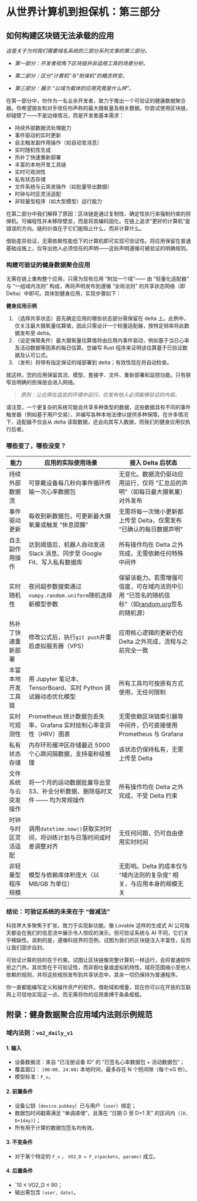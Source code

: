 # 从世界计算机到担保机：第三部分

## 如何构建区块链无法承载的应用

*这是关于为何我们需要域名系统的三部分系列文章的第三部分。*

- *第一部分：开发者视角下区块链并非适用工具的场景分析。*

- *第二部分：区分“计算机”与“担保机”的概念转变。*

- *第三部分：展示 “以域为载体的应用究竟是什么样”。*

在第一部分中，你作为一名业余开发者，致力于推出一个可验证的健康数据聚合器。你希望朋友和对手信任你声称的最大摄氧量及相关数据。你尝试使用区块链，却碰壁了——不是边缘情况，而是开发者基本需求：

- 持续外部数据流处理能力
- 事件驱动的实时更新
- 自主触发副作用操作（如自动发消息）
- 实时随机性生成
- 热补丁快速重新部署
- 丰富的本地开发工具链
- 实时可观测性
- 私有状态存储
- 文件系统与云突发操作（如批量导出数据）
- 时钟与时区灵活适配
- 非轻量型程序（如大型模型）运行能力

在第二部分中我们解释了原因：区块链是通过复制性、确定性执行来强制约束的担保机。可编程性并未移除壁垒，而是将其编码固化。在链上追求“更好的计算机”是错误的方向。链的价值在于它们能阻止什么，而非计算什么。

借助差异验证，无需依赖性能低下的计算机即可实现可验证性。将应用保留在普通基础设施上，仅导出他人必须信任的声明——这些声明遵循可被验证的明确规则。

### 构建可验证的健身数据聚合应用

无需在链上重构整个应用，只需为现有应用 “附加一个域”—— 由 “轻量化适配器” 与 “一组域内法则” 构成，再将声明发布到遵循 “全局法则” 的共享状态网络（即 Delta）中即可。具体到健身应用，实现步骤如下：

**健身应用示例**

1. （选择共享状态）首先确定应用的哪些状态部分需保留在 delta 上。此例中，仅关注最大摄氧量估算值，因此只需设计一个轻量适配器，按特定频率将此数据发布至 delta。
2. （设定保障条件）最大摄氧量估算值将由应用内事件驱动，例如基于当日心率及活动数据等因素的每日估算。您编写 Rust 程序来证明该估算基于已验证数据及认可公式。
3. （发布）将带有指定保证的域部署到 delta；有效性现在将自动检查。

就这样。您的应用保留其流、模型、套接字、文件、重新部署和监控功能。只有狭窄且明确的担保层会进入网络。

> *原则：让应用在适宜的环境中运行。仅发布他人必须能够验证的内容。*

请注意，一个更复杂的系统可能会共享多种类型的数据，这些数据具有不同的事件触发器（例如基于用户交易），并编写各种本地法律以提供多种保障。在许多情况下，适配器不仅会从 delta 读取数据，还会向其写入数据，而我们的健身应用仅执行后者。

### 哪些变了，哪些没变？

| 能力                 | 应用的实际使用场景                                           | 接入 Delta 后状态                                            |
| -------------------- | ------------------------------------------------------------ | ------------------------------------------------------------ |
| 持续外部数据流       | 可穿戴设备每几秒向事件循环传输一次心率数据包                 | 无变化。数据流仍驱动应用运行，仅将 “汇总后的声明”（如每日最大摄氧量）对外发布 |
| 事件驱动更新         | 每收到新数据包，可更新最大摄氧量或触发 “休息提醒”            | 无需将每一次微小更新都上传至 Delta，仅需发布 “已确认的每日数据声明” |
| 自主副作用操作       | 达到阈值后，机器人自动发送 Slack 消息、同步至 Google Fit、写入私有数据库 | 所有操作均在 Delta 之外完成，无需依赖任何特殊中间件          |
| 实时随机性           | 夜间超参数搜索通过`numpy.random.uniform`随机选择新模型参数   | 保留该能力。若需增强可信度，可在域内法则中引用 “已签名的随机信标”（如[random.org](https://random.org/)签名的随机源） |
| 热补丁快速重新部署   | 修改公式后，执行`git push`并重启虚拟服务器（VPS）            | 应用核心逻辑的更新仍在 Delta 之外完成，流程与之前完全一致    |
| 丰富本地开发工具链   | 用 Jupyter 笔记本、TensorBoard、实时 Python 调试器动态优化模型 | 所有工具均可按原有方式使用，无任何限制                       |
| 实时可观测性         | Prometheus 统计数据包丢失率，Grafana 实时绘制心率变异性（HRV）图表 | 无需依赖区块链索引器等中间件，仍可直接使用 Prometheus 与 Grafana |
| 私有状态存储         | 内存环形缓冲区存储最近 5000 个心跳间隔数据，支持毫秒级推理   | 该状态仍保持私有，无需上传至 Delta                           |
| 文件系统与云突发操作 | 将一个月的运动数据批量导出至 S3、补全分析数据、删除临时文件 —— 均为常规操作 | 所有操作均在 Delta 之外完成，不受 Delta 约束                 |
| 时钟与时区灵活适配   | 调用`datetime.now()`获取实时时间，将训练计划与日落时间或时差调整对齐 | 无任何问题，仍可自由使用实时时间                             |
| 非轻量型程序规模     | 模型与依赖库体积庞大（以 MB/GB 为单位）                      | 无影响。Delta 的成本仅与 “域内法则的复杂度” 相关，与应用本身的规模无关 |

### 结论：可验证系统的未来在于 “做减法”

科技界大多聚焦于扩张，致力于实现新功能。像 Lovable 这样的生成式 AI 公司每天都会在我们的信息流中展示令人惊叹的演示。但可验证系统与 AI 不同，它们关乎稀缺性。讽刺的是，遵循科技界的范例，试图为我们的区块链注入丰富性，反而让我们固步自封。

可验证计算的目的在于约束。试图让区块链像完整计算机一样运行，会将普通软件拒之门外。其优势在于可验证性，而非吞吐量或虚拟机特性。域将范围缩小至他人依赖的规则，并将这些规则发布到共享状态中。其余一切仍保持为普通程序。

你一直都能编写定义和操作资产的软件。借助域和增量，现在你可以在开放的互联网上可信地实现这一点，而无需将你的应用束缚于条条框框。

## 附录：健身数据聚合应用域内法则示例规范

### 域内法则：`vo2_daily_v1`

#### 1. 输入

- 设备数据流：来自 “已注册设备 ID” 的 “已签名心率数据包 + 活动数据包”；
- 覆盖窗口： `[00:00, 24:00)` 本地时间，最多存在 N 个短间隙（每个≤G 秒）。
- 模型标准：`F_v`。

#### 2. 前置条件

- 设备公钥（`device.pubkey`）已与用户（`user`）绑定；
- 数据包时间戳需满足 “单调递增”，且落在 “日期 D 至 D+1 天” 的区间内（`[D, D+1day)`）；
- 所有用于计算的数据包签名均有效。

#### 3. 不变条件

- 对于某个特定的 `F_v` ， `VO2_D = F_v(packets, params)` 成立。

#### 4. 后置条件

- `10 ≤ VO2_D ≤ 90；
- 输出需包含 `(user, date)`。